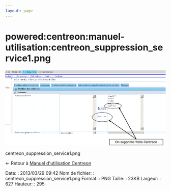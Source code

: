 ```yaml
---
layout: page
---
```


powered:centreon:manuel-utilisation:centreon\_suppression\_service1.png
=======================================================================

[![centreon\_suppression\_service1.png](../../../../assets/media/powered/centreon/manuel-utilisation/centreon_suppression_service1.png@cache=&w=627&h=295 "centreon_suppression_service1.png")](../../../../assets/media/powered/centreon/manuel-utilisation/centreon_suppression_service1.png@cache= "Afficher le fichier original")

centreon\_suppression\_service1.png

← Retour à [Manuel d'utilisation
Centreon](../../../../centreon/manuel-utilisation/start.html "centreon:manuel-utilisation:start")

Date:
:   2013/03/29 09:42
Nom de fichier:
:   centreon\_suppression\_service1.png
Format:
:   PNG
Taille:
:   23KB
Largeur:
:   627
Hauteur:
:   295

